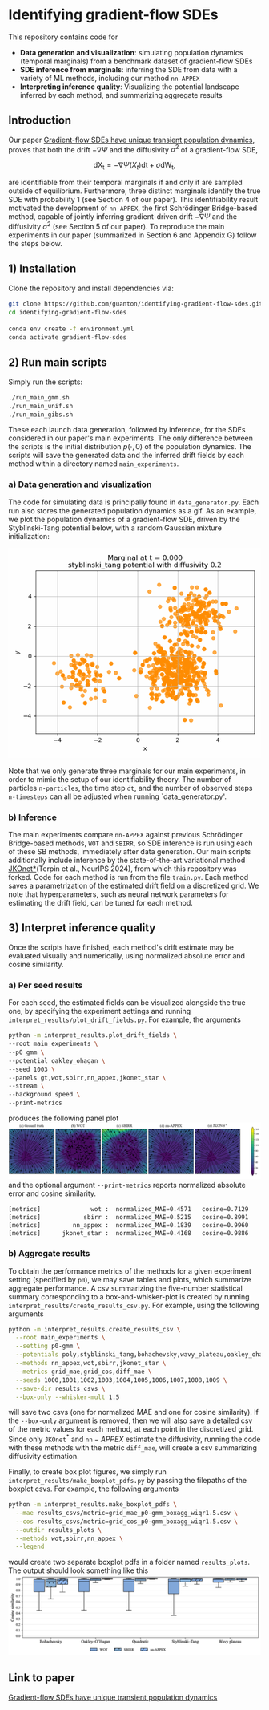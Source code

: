 # Identifying gradient-flow SDEs

This repository contains code for
- **Data generation and visualization**: simulating population dynamics (temporal marginals) from a benchmark dataset of gradient-flow SDEs
- **SDE inference from marginals**: inferring the SDE from data with a variety of ML methods, including our method $\texttt{nn-APPEX}$
- **Interpreting inference quality**: Visualizing the potential landscape inferred by each method, and summarizing aggregate results


## Introduction

Our paper [Gradient-flow SDEs have unique transient population dynamics](https://arxiv.org/abs/2505.21770), proves that both the drift 
$-\nabla \Psi$ and the diffusivity $\sigma^2$ of a gradient-flow SDE,

$$\mathrm{dX_t} = -\nabla \Psi(X_t)\mathrm{dt}{} + \sigma \mathrm{dW_t},$$

are identifiable from their temporal marginals if and only if are sampled outside of equilibrium. 
Furthermore, three distinct marginals identify the true SDE with probability $1$ (see Section 4 of our paper). 
This identifiability result motivated the development of $\texttt{nn-APPEX}$, the first Schrödinger Bridge-based method, 
capable of jointly inferring gradient-driven drift $-\nabla \Psi$ and the diffusivity $\sigma^2$ (see Section 5 of our paper).
To reproduce the main experiments in our paper (summarized in Section 6 and Appendix G) follow the steps below.

## 1) Installation
Clone the repository and install dependencies via:
```bash
git clone https://github.com/guanton/identifying-gradient-flow-sdes.git
cd identifying-gradient-flow-sdes

conda env create -f environment.yml
conda activate gradient-flow-sdes
```

## 2) Run main scripts
Simply run the scripts:
```bash
./run_main_gmm.sh
./run_main_unif.sh
./run_main_gibs.sh
```
These each launch data generation, followed by inference, for the SDEs considered in our paper's main experiments. The only difference between the scripts is the initial distribution $p(\cdot,0)$ of 
the population dynamics. The scripts will save the generated data and the inferred drift fields by each method within a directory named `main_experiments`.

### a) Data generation and visualization
The code for simulating data is principally found in `data_generator.py`. Each run also stores the generated population dynamics as a gif. 
As an example, we plot the population dynamics of a gradient-flow SDE, driven by the Styblinski-Tang potential below, with a random Gaussian mixture initialization:


![styblinski_tang potential with diffusivity 0.2.gif](aux_files/styblinski_tang%20potential%20with%20diffusivity%200.2.gif)

Note that we only generate three marginals for our main experiments, in order to mimic the setup of our identifiability theory.
The number of particles `n-particles`, the time step `dt`, and the number of observed steps `n-timesteps` can all be adjusted when running `data_generator.py'. 

### b) Inference 

The main experiments compare $\texttt{nn-APPEX}$ against previous Schrödinger Bridge-based methods, 
$\texttt{WOT}$ and $\texttt{SBIRR}$, so SDE inference is run using each of these SB methods, immediately after data generation.
Our main scripts additionally include inference by the state-of-the-art variational method 
[JKOnet*](https://github.com/antonioterpin/jkonet-star)(Terpin et al., NeurIPS 2024), from which this repository was forked. 
Code for each method is run from the file `train.py`. Each method saves a parametrization of the estimated drift field on a discretized grid.
We note that hyperparameters, such as neural network parameters for estimating the drift field, can be tuned for each method.

## 3) Interpret inference quality

Once the scripts have finished, each method's drift estimate may be evaluated visually and numerically, using normalized absolute error 
and cosine similarity. 

### a) Per seed results
For each seed, the estimated fields can be visualized alongside the true one, by specifying the experiment settings 
and running `interpret_results/plot_drift_fields.py`. For example, the arguments
```bash
python -m interpret_results.plot_drift_fields \
--root main_experiments \
--p0 gmm \
--potential oakley_ohagan \
--seed 1003 \
--panels gt,wot,sbirr,nn_appex,jkonet_star \
--stream \
--background speed \
--print-metrics 
```
produces the following panel plot
![oakley_drift_fields.png](aux_files/oakley_drift_fields.png)
and the optional argument ``--print-metrics`` reports normalized absolute error and cosine similarity.
```
[metrics]              wot :  normalized_MAE=0.4571   cosine=0.7129
[metrics]            sbirr :  normalized_MAE=0.5215   cosine=0.8991
[metrics]         nn_appex :  normalized_MAE=0.1839   cosine=0.9960
[metrics]      jkonet_star :  normalized_MAE=0.4168   cosine=0.9886
```

### b) Aggregate results
To obtain the performance metrics of the methods for a given experiment setting (specified by `p0`), we may save 
tables and plots, which summarize aggregate performance. A csv summarizing the five-number statistical summary
corresponding to a box-and-whisker-plot is created by running `interpret_results/create_results_csv.py`. For example,
using the following arguments
```bash
python -m interpret_results.create_results_csv \
  --root main_experiments \
  --setting p0-gmm \
  --potentials poly,styblinski_tang,bohachevsky,wavy_plateau,oakley_ohagan \
  --methods nn_appex,wot,sbirr,jkonet_star \
  --metrics grid_mae,grid_cos,diff_mae \
  --seeds 1000,1001,1002,1003,1004,1005,1006,1007,1008,1009 \
  --save-dir results_csvs \
  --box-only --whisker-mult 1.5
```
will save two csvs (one for normalized MAE and one for cosine similarity). If the ``--box-only`` argument is removed,
then we will also save a detailed csv of the metric values for each method, at each point in the discretized grid. 
Since only $\texttt{JKOnet}^\ast$ and $\texttt{nn}-APPEX$ estimate the diffusivity, running the code with these methods
with the metric `diff_mae`, will create a csv summarizing diffusivity estimation.

Finally, to create box plot figures, we simply run `interpret_results/make_boxplot_pdfs.py` by passing the filepaths of the
boxplot csvs. For example, the following arguments
```bash
python -m interpret_results.make_boxplot_pdfs \
  --mae results_csvs/metric=grid_mae_p0-gmm_boxagg_wiqr1.5.csv \
  --cos results_csvs/metric=grid_cos_p0-gmm_boxagg_wiqr1.5.csv \
  --outdir results_plots \
  --methods wot,sbirr,nn_appex \
  --legend
```
would create two separate boxplot pdfs in a folder named `results_plots`. The output should look something like this
![grid_box_cos_gmm.png](aux_files/grid_box_cos_gmm.png)

## Link to paper
[Gradient-flow SDEs have unique transient population dynamics](https://arxiv.org/abs/2505.21770)















